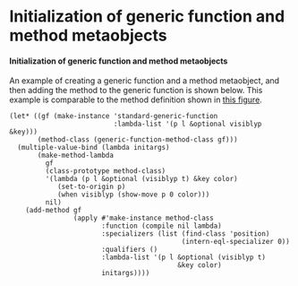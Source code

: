 Initialization of generic function and method metaobjects
=========================================================

#### Initialization of generic function and method metaobjects

An example of creating a generic function and a method metaobject, and then adding the method to the generic function is shown below. This example is comparable to the method definition shown in [this figure](/meta-object-protocol/fig-defmethod-1).

    (let* ((gf (make-instance 'standard-generic-function
                              :lambda-list '(p l &optional visiblyp &key)))
           (method-class (generic-function-method-class gf)))
      (multiple-value-bind (lambda initargs)
           (make-method-lambda
             gf
             (class-prototype method-class)
             '(lambda (p l &optional (visiblyp t) &key color)
                (set-to-origin p)
                (when visiblyp (show-move p 0 color)))
             nil)
        (add-method gf
                    (apply #'make-instance method-class
                           :function (compile nil lambda)
                           :specializers (list (find-class 'position)
                                               (intern-eql-specializer 0))
                           :qualifiers ()
                           :lambda-list '(p l &optional (visiblyp t)
                                              &key color)
                           initargs))))

